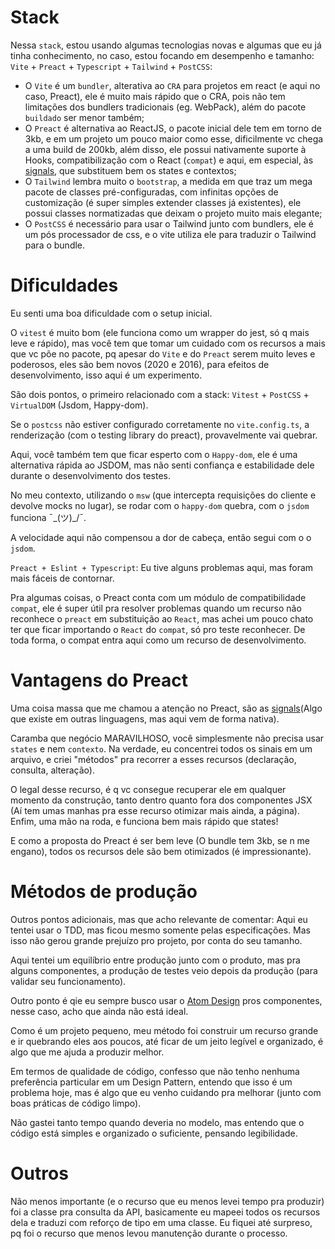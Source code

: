 # Stack

Nessa `stack`, estou usando algumas tecnologias novas e algumas que eu já tinha conhecimento, no caso, estou focando em desempenho e tamanho: `Vite` + `Preact` + `Typescript` + `Tailwind` + `PostCSS`:

- O `Vite` é um `bundler`, alterativa ao `CRA` para projetos em react (e aqui no caso, Preact), ele é muito mais rápido que o CRA, pois não tem limitações dos bundlers tradicionais (eg. WebPack), além do pacote `buildado` ser menor também;
- O `Preact` é alternativa ao ReactJS, o pacote inicial dele tem em torno de 3kb, e em um projeto um pouco maior como esse, dificilmente vc chega a uma build de 200kb, além disso, ele possui nativamente suporte à Hooks, compatibilização com o React (`compat`) e aqui, em especial, às [signals](https://preactjs.com/guide/v10/signals/), que substituem bem os states e contextos;
- O `Tailwind` lembra muito o `bootstrap`, a medida em que traz um mega pacote de classes pré-configuradas, com infinitas opções de customização (é super simples extender classes já existentes), ele possui classes normatizadas que deixam o projeto muito mais elegante;
- O `PostCSS` é necessário para usar o Tailwind junto com bundlers, ele é um pós processador de css, e o vite utiliza ele para traduzir o Tailwind para o bundle.

# Dificuldades

Eu senti uma boa dificuldade com o setup inicial.

O `vitest` é muito bom (ele funciona como um wrapper do jest, só q mais leve e rápido), mas você tem que tomar um cuidado com os recursos a mais que vc põe no pacote, pq apesar do `Vite` e do `Preact` serem muito leves e poderosos, eles são bem novos (2020 e 2016), para efeitos de desenvolvimento, isso aqui é um experimento.

São dois pontos, o primeiro relacionado com a stack: `Vitest` + `PostCSS` + `VirtualDOM` (Jsdom, Happy-dom).

Se o `postcss` não estiver configurado corretamente no `vite.config.ts`, a renderização (com o testing library do preact), provavelmente vai quebrar.

Aqui, você também tem que ficar esperto com o `Happy-dom`, ele é uma alternativa rápida ao JSDOM, mas não senti confiança e estabilidade dele durante o desenvolvimento dos testes.

No meu contexto, utilizando o `msw` (que intercepta requisições do cliente e devolve mocks no lugar), se rodar com o `happy-dom` quebra, com o `jsdom` funciona ¯\_(ツ)\_/¯.

A velocidade aqui não compensou a dor de cabeça, então segui com o o `jsdom`.

`Preact + Eslint + Typescript`: Eu tive alguns problemas aqui, mas foram mais fáceis de contornar.

Pra algumas coisas, o Preact conta com um módulo de compatibilidade `compat`, ele é super útil pra resolver problemas quando um recurso não reconhece o `preact` em substituição ao `React`, mas achei um pouco chato ter que ficar importando o `React` do `compat`, só pro teste reconhecer. De toda forma, o compat entra aqui como um recurso de desenvolvimento.

# Vantagens do Preact

Uma coisa massa que me chamou a atenção no Preact, são as [signals](https://preactjs.com/guide/v10/signals/)(Algo que existe em outras linguagens, mas aqui vem de forma nativa).

Caramba que negócio MARAVILHOSO, você simplesmente não precisa usar `states` e nem `contexto`. Na verdade, eu concentrei todos os sinais em um arquivo, e criei "métodos" pra recorrer a esses recursos (declaração, consulta, alteração).

O legal desse recurso, é q vc consegue recuperar ele em qualquer momento da construção, tanto dentro quanto fora dos componentes JSX (Aí tem umas manhas pra esse recurso otimizar mais ainda, a página). Enfim, uma mão na roda, e funciona bem mais rápido que states!

E como a proposta do Preact é ser bem leve (O bundle tem 3kb, se n me engano), todos os recursos dele são bem otimizados (é impressionante).

# Métodos de produção

Outros pontos adicionais, mas que acho relevante de comentar: Aqui eu tentei usar o TDD, mas ficou mesmo somente pelas especificações. Mas isso não gerou grande prejuízo pro projeto, por conta do seu tamanho.

Aqui tentei um equilíbrio entre produção junto com o produto, mas pra alguns componentes, a produção de testes veio depois da produção (para validar seu funcionamento).

Outro ponto é qie eu sempre busco usar o [Atom Design](<(https://medium.com/pretux/atomic-design-o-que-%C3%A9-como-surgiu-e-sua-import%C3%A2ncia-para-a-cria%C3%A7%C3%A3o-do-design-system-e3ac7b5aca2c)>) pros componentes, nesse caso, acho que ainda não está ideal.

Como é um projeto pequeno, meu método foi construir um recurso grande e ir quebrando eles aos poucos, até ficar de um jeito legível e organizado, é algo que me ajuda a produzir melhor.

Em termos de qualidade de código, confesso que não tenho nenhuma preferência particular em um Design Pattern, entendo que isso é um problema hoje, mas é algo que eu venho cuidando pra melhorar (junto com boas práticas de código limpo).

Não gastei tanto tempo quando deveria no modelo, mas entendo que o código está simples e organizado o suficiente, pensando legibilidade.

# Outros

Não menos importante (e o recurso que eu menos levei tempo pra produzir) foi a classe pra consulta da API, basicamente eu mapeei todos os recursos dela e traduzi com reforço de tipo em uma classe. Eu fiquei até surpreso, pq foi o recurso que menos levou manutenção durante o processo.
